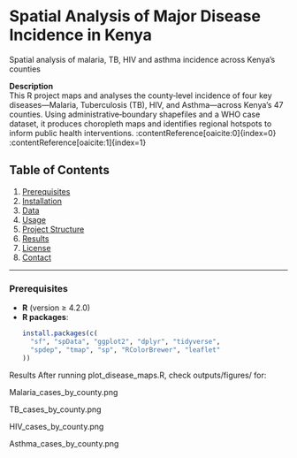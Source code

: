 # Spatial Analysis of Major Disease Incidence in Kenya
Spatial analysis of malaria, TB, HIV and asthma incidence across Kenya’s counties

**Description**  
This R project maps and analyses the county‑level incidence of four key diseases—Malaria, Tuberculosis (TB), HIV, and Asthma—across Kenya’s 47 counties. Using administrative‐boundary shapefiles and a WHO case dataset, it produces choropleth maps and identifies regional hotspots to inform public health interventions. :contentReference[oaicite:0]{index=0}&#8203;:contentReference[oaicite:1]{index=1}

## Table of Contents

1. [Prerequisites](#prerequisites)  
2. [Installation](#installation)  
3. [Data](#data)  
4. [Usage](#usage)  
5. [Project Structure](#project-structure)  
6. [Results](#results)  
7. [License](#license)  
8. [Contact](#contact)

---

### Prerequisites

- **R** (version ≥ 4.2.0)  
- **R packages**:  
  ```r
  install.packages(c(
    "sf", "spData", "ggplot2", "dplyr", "tidyverse",
    "spdep", "tmap", "sp", "RColorBrewer", "leaflet"
  ))
Results
After running plot_disease_maps.R, check outputs/figures/ for:

Malaria_cases_by_county.png

TB_cases_by_county.png

HIV_cases_by_county.png

Asthma_cases_by_county.png
